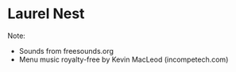 # Laurel Nest
Note: 
- Sounds from freesounds.org
- Menu music royalty-free by Kevin MacLeod (incompetech.com)
